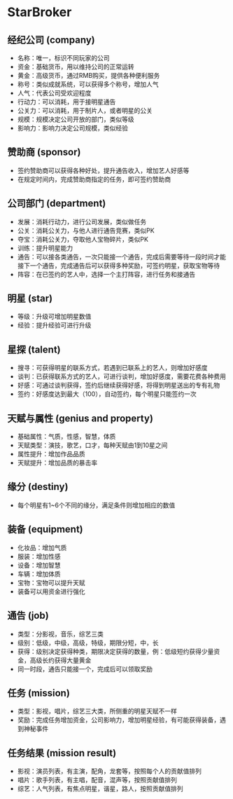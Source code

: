 StarBroker
==========

## 经纪公司 (company)

- 名称：唯一，标识不同玩家的公司
- 资金：基础货币，用以维持公司的正常运转
- 黄金：高级货币，通过RMB购买，提供各种便利服务
- 称号：类似成就系统，可以获得多个称号，增加人气
- 人气：代表公司受欢迎程度
- 行动力：可以消耗，用于接明星通告
- 公关力：可以消耗，用于制片人，或者明星的公关
- 规模：规模决定公司开放的部门，类似等级
- 影响力：影响力决定公司规模，类似经验

## 赞助商 (sponsor)

- 签约赞助商可以获得各种好处，提升通告收入，增加艺人好感等
- 在规定时间内，完成赞助商指定的任务，即可签约赞助商

## 公司部门 (department)

- 发展：消耗行动力，进行公司发展，类似做任务
- 公关：消耗公关力，与他人进行通告竞赛，类似PK
- 夺宝：消耗公关力，夺取他人宝物碎片，类似PK
- 训练：提升明星能力
- 通告：可以接各类通告，一次只能接一个通告，完成后需要等待一段时间才能接下一个通告，完成通告后可以获得多种奖励，可签约明星，获取宝物等待
- 阵容：在已签约的艺人中，选择一个主打阵容，进行任务和接通告

## 明星 (star)

- 等级：升级可增加明星数值
- 经验：提升经验可进行升级

## 星探 (talent)

- 搜寻：可获得明星的联系方式，若遇到已联系上的艺人，则增加好感度
- 谈判：已获得联系方式的艺人，可进行谈判，增加好感度，需要花费各种费用
- 好感：可通过谈判获得，签约后继续获得好感，将得到明星送出的专有礼物
- 签约：好感度达到最大（100），自动签约，每个明星只能签约一次

## 天赋与属性 (genius and property)

- 基础属性：气质，性感，智慧，体质
- 天赋类型：演技，歌艺，口才，每种天赋由1到10星之间
- 属性提升：增加作品品质
- 天赋提升：增加品质的暴击率

## 缘分 (destiny)
- 每个明星有1~6个不同的缘分，满足条件则增加相应的数值

## 装备 (equipment)

- 化妆品：增加气质
- 服装：增加性感
- 设备：增加智慧
- 车辆：增加体质
- 宝物：宝物可以提升天赋
- 装备可以用资金进行强化

## 通告 (job)

- 类型：分影视，音乐，综艺三类
- 级别：低级，中级，高级，特级，期限分短，中，长
- 获得：级别决定获得种类，期限决定获得的数量，例：低级短约获得少量资金，高级长约获得大量黄金
- 同一时段，通告只能接一个，完成后可以领取奖励

## 任务 (mission)

- 类型：影视，唱片，综艺三大类，所侧重的明星天赋不一样
- 奖励：完成任务增加资金，公司影响力，增加明星经验，有可能获得装备，遇到神秘事件

## 任务结果 (mission result)

- 影视：演员列表，有主演，配角，龙套等，按照每个人的贡献值排列
- 唱片：歌手列表，有主唱，配音，混声等，按照贡献值排列
- 综艺：人气列表，有焦点明星，谐星，路人，按照贡献值排列
